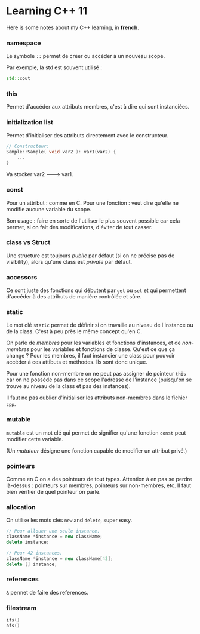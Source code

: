 # Learning C++ 11

Here is some notes about my C++ learning, in **french**.

### namespace

Le symbole `::` permet de créer ou accéder à un nouveau scope.

Par exemple, la std est souvent utilisé :

``` c++
std::cout
```

### this

Permet d'accéder aux attributs membres, c'est à dire qui sont instanciées.

### initialization list

Permet d'initialiser des attributs directement avec le constructeur.

``` c++
// Constructeur:
Sample::Sample( void var2 ): var1(var2) {
	...
}
```

Va stocker var2 ---> var1.

### const

Pour un attribut : comme en C.
Pour une fonction : veut dire qu'elle ne modifie aucune variable du scope.

Bon usage : faire en sorte de l'utiliser le plus souvent possible car cela permet, si on fait des modifications, d'éviter de tout casser.

### class vs Struct

Une structure est toujours _public_ par défaut (si on ne précise pas de visibility), alors qu'une class est _private_ par défaut.

### accessors

Ce sont juste des fonctions qui débutent par `get` ou `set` et qui permettent d'accéder à des attributs de manière contrôlée et sûre.

### static

Le mot clé `static` permet de définir si on travaille au niveau de l'instance ou de la class. C'est à peu près le même concept qu'en C.

On parle de _membres_ pour les variables et fonctions d'instances, et de _non-membres_ pour les variables et fonctions de classe. Qu'est ce que ça change ? Pour les membres, il faut instancier une class pour pouvoir accéder à ces attibuts et méthodes. Ils sont donc unique.

Pour une fonction non-membre on ne peut pas assigner de pointeur `this` car on ne possède pas dans ce scope l'adresse de l'instance (puisqu'on se trouve au niveau de la class et pas des instances).

Il faut ne pas oublier d'initialiser les attributs non-membres dans le fichier `cpp`.

### mutable

`mutable` est un mot clé qui permet de signifier qu'une fonction `const` peut modifier cette variable.

(Un _mutateur_ désigne une fonction capable de modifier un attribut privé.)

### pointeurs

Comme en C on a des pointeurs de tout types. Attention à en pas se perdre là-dessus : pointeurs sur membres, pointeurs sur non-membres, etc. Il faut bien vérifier de quel pointeur on parle.

### allocation

On utilise les mots clés `new` and `delete`, super easy.

``` c++
// Pour allouer une seule instance.
className *instance = new className;
delete instance;

// Pour 42 instances.
className *instance = new className[42];
delete [] instance;
```

### references

`&` permet de faire des references.

### filestream

``` c++
ifs()
ofs()
```
